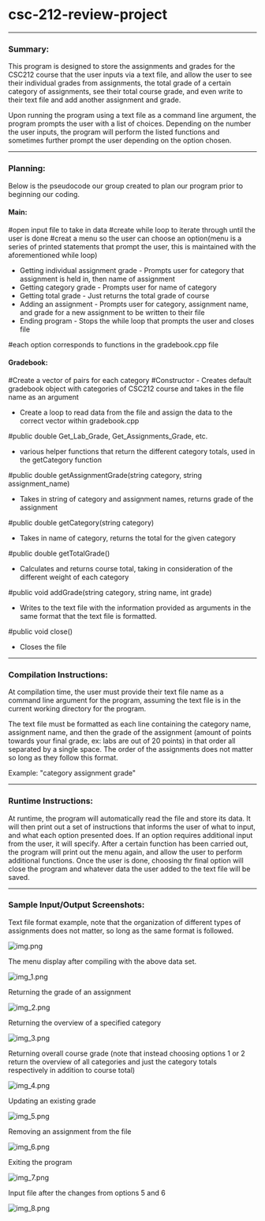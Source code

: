 # csc-212-review-project

---

### Summary:

This program is designed to store the assignments and grades
for the CSC212 course that the user inputs via a text file, and 
allow the user to see their individual grades from assignments,
the total grade of a certain category of assignments, see
their total course grade, and even write to their text file and
add another assignment and grade.

Upon running the program using a text file as a command line
argument, the program prompts the user with a list of choices.
Depending on the number the user inputs, the program will perform
the listed functions and sometimes further prompt the user depending
on the option chosen. 

---

### Planning:

Below is the pseudocode our group created to plan our program prior
to beginning our coding.

#### Main:

#open input file to take in data
#create while loop to iterate through until the user is done
#creat a menu so the user can choose an option(menu is a series
of printed statements that prompt the user, this is maintained with the aforementioned while loop)

- Getting individual assignment grade - Prompts user for category that assignment
is held in, then name of assignment
- Getting category grade - Prompts user for name of category
- Getting total grade - Just returns the total grade of course
- Adding an assignment - Prompts user for category, assignment name,
and grade for a new assignment to be written to their file
- Ending program - Stops the while loop that prompts the user and closes file

#each option corresponds to functions in the gradebook.cpp file


#### Gradebook:

#Create a vector of pairs for each category
#Constructor - Creates default gradebook object with categories
of CSC212 course and takes in the file name as an argument
- Create a loop to read data from the file and assign the data to the correct
vector within gradebook.cpp

#public double Get_Lab_Grade, Get_Assignments_Grade, etc.
- various helper functions that return the different category totals, 
used in the getCategory function

#public double getAssignmentGrade(string category, string assignment_name)

 - Takes in string of category and assignment names, returns grade of the assignment

#public double getCategory(string category) 

- Takes in name of category, returns the total for the given category

#public double getTotalGrade()

- Calculates and returns course total, taking in consideration
of the different weight of each category

#public void addGrade(string category, string name, int grade)

- Writes to the text file with the information provided as arguments
in the same format that the text file is formatted.

#public void close()

- Closes the file

---

### Compilation Instructions:

At compilation time, the user must provide their text file name
as a command line argument for the program, assuming the
text file is in the current working directory for the program.

The text file must be formatted as each line containing the category name, assignment
name, and then the grade of the assignment (amount of points towards your final grade, 
ex: labs are out of 20 points) in that order all
separated by a single space. The order of the assignments does not
matter so long as they follow this format.

Example: "category assignment grade"

---

### Runtime Instructions:

At runtime, the program will automatically read the file and
store its data. It will then print out a set of instructions
that informs the user of what to input, and what each option presented
does. If an option requires additional input from the user, it will
specify. After a certain function has been carried out, the program
will print out the menu again, and allow the user to perform additional
functions. Once the user is done, choosing thr final option will close the
program and whatever data the user added to the text file will be saved.

---

### Sample Input/Output Screenshots:

Text file format example, note that the organization of different types of
assignments does not matter, so long as the same format is followed.

![img.png](img.png)

The menu display after compiling with the above data set.

![img_1.png](img_1.png)

Returning the grade of an assignment

![img_2.png](img_2.png)

Returning the overview of a specified category

![img_3.png](img_3.png)

Returning overall course grade (note that instead choosing options 1 or 2
return the overview of all categories and just the category totals respectively
in addition to course total)

![img_4.png](img_4.png)

Updating an existing grade

![img_5.png](img_5.png)

Removing an assignment from the file

![img_6.png](img_6.png)

Exiting the program

![img_7.png](img_7.png)

Input file after the changes from options 5 and 6

![img_8.png](img_8.png)